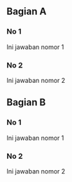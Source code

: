 ## Bagian A

### No 1
Ini jawaban nomor 1

### No 2
Ini jawaban nomor 2

## Bagian B

### No 1
Ini jawaban nomor 1

### No 2
Ini jawaban nomor 2
